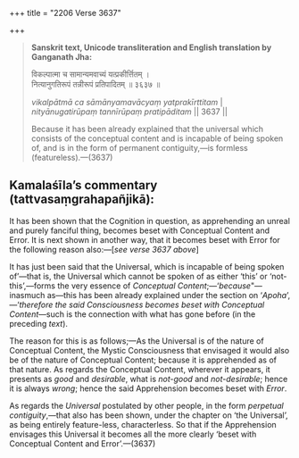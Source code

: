 +++
title = "2206 Verse 3637"

+++
> **Sanskrit text, Unicode transliteration and English translation by Ganganath Jha:** 
>
> विकल्पात्मा च सामान्यमवाच्यं यत्प्रकीर्त्तितम् ।  
> नित्यानुगतिरूपं तन्नीरूपं प्रतिपादितम् ॥ ३६३७ ॥ 
>
> *vikalpātmā ca sāmānyamavācyaṃ yatprakīrttitam* \|  
> *nityānugatirūpaṃ tannīrūpaṃ pratipāditam* \|\| 3637 \|\| 
>
> Because it has been already explained that the universal which consists of the conceptual content and is incapable of being spoken of, and is in the form of permanent contiguity,—is formless (featureless).—(3637)



## Kamalaśīla’s commentary (tattvasaṃgrahapañjikā):

It has been shown that the Cognition in question, as apprehending an unreal and purely fanciful thing, becomes beset with Conceptual Content and Error. It is next shown in another way, that it becomes beset with Error for the following reason also:—[*see verse 3637 above*]

It has just been said that the Universal, which is incapable of being spoken of’—that is, the Universal which cannot be spoken of as either ‘this’ or ‘not-this’,—forms the very essence of *Conceptual Content*;—‘*because*"—inasmuch as—this has been already explained under the section on ‘*Apoha*’,—‘*therefore the said Consciousness becomes beset with Conceptual Content*—such is the connection with what has gone before (in the preceding *text*).

The reason for this is as follows;—As the Universal is of the nature of Conceptual Content, the Mystic Consciousness that envisaged it would also be of the nature of Conceptual Content; because it is apprehended as of that nature. As regards the Conceptual Content, wherever it appears, it presents as *good* and *desirable*, what is *not-good* and *not-desirable*; hence it is always *wrong*; hence the said Apprehension becomes beset with *Error*.

As regards the *Universal* postulated by other people, in the form *perpetual contiguity*,—that also has been shown, under the chapter on ‘the Universal’, as being entirely feature-less, characterless. So that if the Apprehension envisages this Universal it becomes all the more clearly ‘beset with Conceptual Content and Error’.—(3637)


